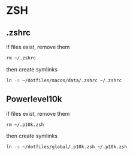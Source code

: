 # ZSH

## .zshrc

if files exist, remove them

```bash
rm ~/.zshrc
```

then create symlinks

```bash
ln -s ~/dotfiles/macos/data/.zshrc ~/.zshrc
```

## Powerlevel10k

if files exist, remove them

```bash
rm ~/.p10k.zsh
```

then create symlinks

```bash
ln -s ~/dotfiles/global/.p10k.zsh ~/.p10k.zsh
```